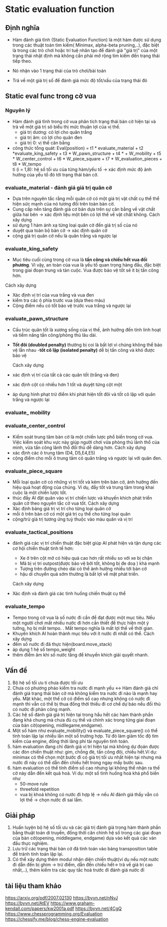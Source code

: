 # Static evaluation function
## Định nghĩa 
 - Hàm đánh giá tĩnh (Static Evaluation Function) là một hàm được sử dụng trong các thuật toán tìm kiếm( Minimax, alpha-beta pruning,..), đặc biệt là trong các trò chơi hoặc trí tuệ nhân tạo để đánh giá "giá trị" của một trạng thái nhật định mà không cần phải mở rộng tìm kiếm đến trạng thái tiếp theo. 

 - Nó nhận vào 1 trạng thái của trò chơi/bài toán
 - Trả về một giá trị số để đánh giá mức độ tốt/xấu của trạng thái đó

## Static eval func trong cờ vua
 ### Nguyên lý 
 - Hàm đánh giá tĩnh trong cờ vua phân tích trạng thái bàn cờ hiện tại và trả về một giá trị sô biểu thị mức thuận lợi của vị thế. 
    + giá trị dương: có lợi cho quân trắng
    + giá trị âm: có lợi cho quân đen
    + giá trị 0: vị thế cân bằng 
- công thức tổng quát:
 Eval(position) = t1 * evaluate_material + t2 *evaluate_king_safety + t3 * W_pawn_structure + t4 *  + W_mobility + t5 * W_center_control + t6 * W_piece_square + t7 * W_evaluation_pieces + t8 * W_tempo  
  ti (i = 1,8): hệ số tối ưu của từng hàm/yếu tố -> xác định mức độ ảnh hưởng của yếu tố đó tới trạng thái bàn cờ.

 ### evaluate_material - đánh giá giá trị quân cờ 
 - Dựa trên nguyên tắc rằng mỗi quân cờ có một giá trị vật chất cụ thể thể hiện sức mạnh của nó tương đối trên toàn bàn cờ.
 - Cung cấp nền tảng đánh giá cơ bản dựa trên sự cân bằng về vật chất giữa hai bên -> xác định liệu một bên có lợi thế về vật chất không.
   Cách xây dựng
 - sử dụng 1 hàm ánh xạ từng loại quân cờ đến giá trị số của nó
 - duyệt qua toàn bộ bàn cờ -> xác định quân cờ
 - cộng giá trị quân cờ nếu là quân trắng và ngược lại
 

 ### evaluate_king_safety
 - Mục tiêu cuối cùng trong cờ vua là **tấn công và chiếu hết vua đối phương**. Vì vậy, an toàn của vua là yếu tố quan trọng hàng đầu, đặc biệt trong giai đoạn trung và tàn cuộc. Vua được bảo vệ tốt sẽ ít bị tấn công hơn.

  Cách xây dựng
- Xác định vị trí của vua trắng và vua đen
- kiểm tra các ô phía trước vua (dựa theo màu)
- Cộng điểm nếu có tốt bảo vệ trước vua trắng và ngược lại

 ### evaluate_pawn_structure
- Cấu trúc quân tốt là xương sống của vị thế, ảnh hưởng đến tính linh hoạt và tiềm năng tấn công/phòng thủ lâu dài.
- **Tốt đôi (doubled penalty)** thường bị coi là bất lợi vì chúng không thể bảo vệ lẫn nhau 
-**tốt cô lập (isolated penalty)** dễ bị tấn công và khó được bảo vệ

  Cách xây dựng
- xác định vị trí của tất cả các quân tốt (trắng và đen)
- xác định cột có nhiều hơn 1 tốt và duyệt từng cột một 
- áp dụng hình phạt trừ điểm khi phát hiện tốt đôi và tốt cô lập với quân trắng và ngược lại

 ### evaluate_ mobility

 ### evaluate_center_control
 - Kiểm soát trung tâm bàn cờ là một chiến lược phổ biến trong cờ vua. Việc kiểm soát khu vực này giúp người chơi vừa phòng thủ lãnh thổ của mình, vừa tấn công lãnh thổ đối thủ dễ dàng hơn.
  Cách xây dựng
- xác định các ô trung tâm (D4, D5,E4,E5)
- cộng điểm cho mỗi ô trung tâm có quân trắng và ngược lại với quân đen.

 ### evaluate_piece_square
- Mỗi loại quân cờ có những vị trí tốt và kém trên bàn cờ, ảnh hưởng đến hiệu quả hoạt động của chúng. Ví dụ, đẩy tốt và trung tâm trong khai cuộc là một chiến lược tốt. 
- thúc đẩy AI đặt quân vào vị trí chiến lược và khuyến khích phát triển quân cờ theo nguyên tắc cờ vua tốt.
  Cách xây dựng
- Xác định bảng giá trị vị trí cho từng loại quân cờ
- mỗi ô trên bàn cờ có một giá trị cụ thể cho từng loại quân 
- cộng/trừ giá trị tương ứng tuỳ thuộc vào màu quân và vị trí

 ### evaluate_tactical_positions
- đánh giá các vị trí chiến thuật đặc biệt giúp AI phát hiện và tận dụng các cơ hội chiến thuật tinh tế hơn:
  + Xe ở trên cột mở có hiệu quả cao hơn rất nhiều so với xe bị chặn
  + Mã bị vị trí outpost(được bảo vệ bởi tốt, không bị đe doạ ) khá mạnh
  + Tượng trên đường chéo dài có thể ảnh hưởng nhiều tới bàn cờ
  + hậu di chuyển quá sớm thường là bất lợi về mặt phát triển.
   
  Cách xây dựng
- Xác định và đánh giá các tình huống chiến thuật cụ thể 

 ### evaluate_tempo
- Tempo trong cờ vua là số nước đi cần để đạt được một mục tiêu. Nếu một người chơi mất nhiều nước đi hơn cần thiết để thực hiện một ý tưởng, họ bị mất tempo. 
. Mất tempo nghĩa là mất lợi thế về thời gian.
- Khuyến khích AI hoàn thành mục tiêu với ít nước đi nhất có thể.
  Cách xây dựng
- đếm số nước đi đã thực hiện(board.move_stack)
- áp dụng 1 hệ số tempo_weight
- thêm điểm âm khi số nước tăng để khuyến khích giải quyết nhanh.

## Vấn đề
 1. Bộ hệ số tối ưu ti chưa được tối ưu
 2. Chưa có phương pháo kiểm tra nước đi mạnh yếu <-> Hàm đánh giá chỉ đánh giá trạng thái bàn cờ mà không kiểm tra nước đi nào là mạnh hay yếu. Mặt khác, một thế cờ có điểm số cao nhưng không có nước đi mạnh thì vẫn có thể bị thua đồng thời thiếu đi cơ chế dự báo nếu đối thủ có nước đi phản công mạnh.
 3. Các hệ số đánh giá giá trị hiện tại trong hầu hết các hàm thành phần đang khá chung mà chưa đủ cụ thể và chính xác trong từng giai đoạn của bàn cờ(opening, midllegame,endgame). 
 4. Một số hàm như evaluate_mobility() và evaluate_piece_square() có thể tính toán lặp lại nhiều lần một số trường hợp. Từ đó làm giảm tốc độ tìm kiếm của engine, đồng thời lãng phí tài nguyên tính toán.
 5. hàm evaluation đang chỉ đánh giá vị trí hiện tại mà không dự đoán được các đòn chiến thuật như: gim, chồng đè, tấn công đôi, chiếu hết.Ví dụ: minimax có thể chọn một bước đi có giá trị tối ưu nhất hiện tại nhưng mà nước đi này có thể dẫn đến chiếu hết trong ngay mấy bước sau.
 6. hàm evaluation có thể tính điểm số cao nhưng lại không thể nhận ra thế cờ này dẫn đến kết quả hoà. Ví dụ: một số tình huống hoà khá phổ biến như
     - 50-move rule
     - threefold repetition
     - vua bị khoá không có nước đi hợp lệ
     -> nếu AI đánh giá thấy vẫn có lợi thế -> chọn nước đi sai lầm.
 
## Giải pháp 
 1. Huấn luyện bộ hệ số tối ưu và các giá trị đánh giá trong hàm thành phần bằng thuật toán di truyền, đồng thời căn chỉnh hệ số trong các giai đoạn của bàn cờ(opening, middlegame, endgame) dựa vào kết quả các ván đấu thực nghiệm.
 2. Lưu trữ các trạng thái bàn cờ đã tính toán vào bảng transposition table để tránh tính toán lặp lại.
 3. Có thể xây dựng thêm modul nhận diện chiến thuật(ví dụ nếu một nước đi dẫn đến bị ghim -> trừ điểm, dẫn đến chiếu hết-> trả về giá trị cao nhất,..), thêm kiểm tra các quy tắc hoà trước đi đánh giá nước đi 

 


## tài liệu tham khảo
https://arxiv.org/pdf/2007.02130
https://byvn.net/nNvJ
https://byvn.net/AtEV
https://www.graham-kendall.com/papers/kw2001a.pdf
https://byvn.net/4CgQ
https://www.chessprogramming.org/Evaluation
https://chessify.me/blog/chess-engine-evaluation
